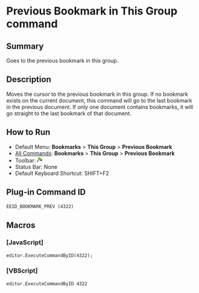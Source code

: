# Previous Bookmark in This Group command

## Summary

Goes to the previous bookmark in this group.

## Description

Moves the cursor to the previous bookmark in this group. If no bookmark exists on
the current document, this command will go to the last bookmark in the
previous document. If only one document contains bookmarks, it will go
straight to the last bookmark of that document.

## How to Run

- Default Menu: **Bookmarks** \> **This Group** \> **Previous Bookmark**
- [All Commands](../tools/all_commands): **Bookmarks** \> **This Group** \> **Previous Bookmark**
- Toolbar: ![](../../images/bookmarkprev.gif)
- Status Bar: None
- Default Keyboard Shortcut: SHIFT+F2

## Plug-in Command ID

```
EEID_BOOKMARK_PREV (4322)
```

## Macros

### \[JavaScript\]

```
editor.ExecuteCommandByID(4322);
```

### \[VBScript\]

```
editor.ExecuteCommandByID 4322
```
